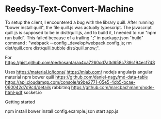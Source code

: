 # Reedsy-Text-Convert-Machine

To setup the client, I encountered a bug with the library quill.
After running "bower install quill", the file quill.js was actually typescript.
The javascript quill.js is supposed to be in dist/quill.js, and to build it,
I needed to run "npm run build".
This failed because of a trailing ";" in package.json "build" command :
"webpack --config _develop/webpack.config.js; rm dist/quill.core dist/quill.bubble dist/quill.snow;".

For
https://gist.github.com/pedrosanta/aa4ca7260cd7a3d658c739c194ec1743

Uses
https://material.io/icons/
https://mlab.com/
nodejs
angularjs
angular material
npm
bower
quill
https://github.com/daniel-nagy/md-data-table
https://api.cloudamqp.com/console/a9be2771-05e5-4cb5-bcae-060042d7d9c4/details
rabbitmq
https://github.com/marcbachmann/node-html-pdf
socket.io


Getting started

npm install
bower install
config.example.json
start app.js